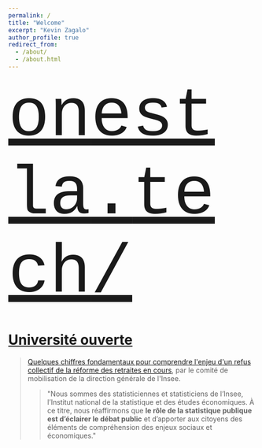 ```yaml
---
permalink: /
title: "Welcome"
excerpt: "Kevin Zagalo"
author_profile: true
redirect_from: 
  - /about/
  - /about.html
---
```


<span style="font-size:10em;"><a href="http://onestla.tech"><span style="font-family: 'Courier New';">on</span><span style="font-family: 'Courier';">est</span><span style="font-family: 'Courier New';"></span><span style="font-family: 'Courier New';">la</span><span style="font-family: 'Courier';">.</span><span style="font-family: 'Courier New';">tech</span><span style="font-family: 'Courier';">/</span></a></span>
# [Université ouverte](https://universiteouverte.org/)


> [Quelques chiffres fondamentaux pour comprendre l'enjeu d'un refus collectif de la réforme des retraites en cours](http://sud-dg.fr/pdf/Analyse_Retraites_Comite_mobilisation_Insee.pdf), par le comité de mobilisation de la direction générale de l'Insee.
> > "Nous sommes des statisticiennes et statisticiens de l’Insee, l’Institut national de la statistique et des études économiques. À ce titre, nous réaffirmons que **le rôle de la statistique publique est d’éclairer le débat public** et d’apporter aux citoyens des éléments de compréhension des enjeux sociaux et économiques."


